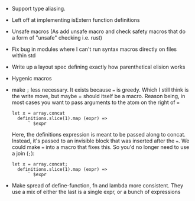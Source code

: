 - Support type aliasing.
- Left off at implementing isExtern function definitions
- Unsafe macros (As add unsafe macro and check safety macros that do a form of "unsafe" checking i.e. rust)
- Fix bug in modules where I can't run syntax macros directly on files within std
- Write up a layout spec defining exactly how parenthetical elision works
- Hygenic macros
- make `;` less necessary. It exists because `=` is greedy. Which I still think is the write move,
  but maybe = should itself be a macro. Reason being, in most cases you want to pass arguments
  to the atom on the right of `=`

  ```
  let x = array.concat
  	definitions.slice(1).map (expr) =>
  		` $expr

  ```

  Here, the definitions expression is meant to be passed along to concat. Instead, it's passed to
  an invisible block that was inserted after the `=`. We could make `=` into a macro that fixes this.
  So you'd no longer need to use a join (`;`):

  ```
  let x = array.concat;
  	definitions.slice(1).map (expr) =>
  		` $expr

  ```

- Make spread of define-function, fn and lambda more consistent. They use a mix of either the last
  is a single expr, or a bunch of expressions
